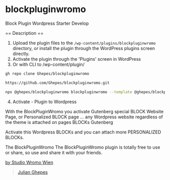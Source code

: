 # blockpluginwromo

Block Plugin Wordpress Starter Develop

== Description ==

1. Upload the plugin files to the `/wp-content/plugins/blockpluginwromo`
   directory, or install the plugin through the WordPress plugins screen directly.
2. Activate the plugin through the 'Plugins' screen in WordPress
3. Or with CLI to /wp-content/plugin/

```sh
gh repo clone Ghepes/blockpluginwromo

https://github.com/Ghepes/blockpluginwromo.git

npx @ghepes/blockpluginwromo blockpluginwromo --template @ghepes/blockpluginwromo
```

4. Activate - Plugin to Wordpress

With the BlockPluginWromo you activate Gutenberg special BLOCK Website Page, or Personalized BLOCK page ... any Wordpress website regardless of the theme is attached on pages BLOCKs Gutenberg

Activate this Wordpress BLOCKs and you can attach more PERSONALIZED BLOCKs.

 The BlockPluginWromo
The BlockPluginWromo plugin is totally free to use or share, so use and share it with your friends.

[by Studio Wromo Wien](https://goo.gl/maps/c4imNNKoWxkMDHfy9 "link to")

> [J](https://www.buymeacoffee.com/infowromon)[ulian Ghepes](https://www.buymeacoffee.com/infowromon "link to")
